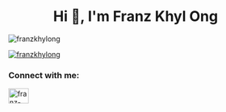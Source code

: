 <h1 align="center">Hi 👋, I'm Franz Khyl Ong</h1>

<p align="left"> <img src="https://komarev.com/ghpvc/?username=franzkhylong&label=Profile%20views&color=0e75b6&style=flat" alt="franzkhylong" /> </p>

<p align="left"> <a href="https://github.com/ryo-ma/github-profile-trophy"><img src="https://github-profile-trophy.vercel.app/?username=franzkhylong" alt="franzkhylong" /></a> </p>

<h3 align="left">Connect with me:</h3>
<p align="left">
<a href="https://linkedin.com/in/franz-khyl-ong" target="blank"><img align="center" src="https://raw.githubusercontent.com/rahuldkjain/github-profile-readme-generator/master/src/images/icons/Social/linked-in-alt.svg" alt="franz-khyl-ong" height="30" width="40" /></a>
</p>

